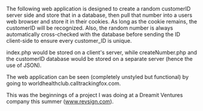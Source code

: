 The following web application is designed to create a random customerID server side and store that in a database, then pull that number into a users web browser and store it in their cookies. As long as the cookie remains, the customerID will be recognized. Also, the random number is always automatically cross-checked with the database before sending the ID client-side to ensure every customer_ID is unique.

index.php would be stored on a client's server, while createNumber.php and the customerID database would be stored on a separate server (hence the use of JSON).

The web application can be seen (completely unstyled but functional) by going to worldhealthclub.calltrackingfox.com.

This was the beginnings of a project I was doing at a Dreamit Ventures company this summer (www.revsign.com).